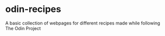 # odin-recipes
A basic collection of webpages for different recipes made while following The Odin Project
